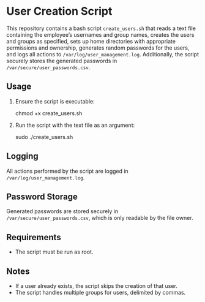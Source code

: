 # User Creation Script

This repository contains a bash script `create_users.sh` that reads a text file containing the employee’s usernames and group names, creates the users and groups as specified, sets up home directories with appropriate permissions and ownership, generates random passwords for the users, and logs all actions to `/var/log/user_management.log`. Additionally, the script securely stores the generated passwords in `/var/secure/user_passwords.csv`.

## Usage

1. Ensure the script is executable:

    chmod +x create_users.sh
 

2. Run the script with the text file as an argument:
   
    sudo ./create_users.sh <name-of-text-file>
   
## Logging

All actions performed by the script are logged in `/var/log/user_management.log`.

## Password Storage

Generated passwords are stored securely in `/var/secure/user_passwords.csv`, which is only readable by the file owner.

## Requirements

- The script must be run as root.


## Notes

- If a user already exists, the script skips the creation of that user.
- The script handles multiple groups for users, delimited by commas.


